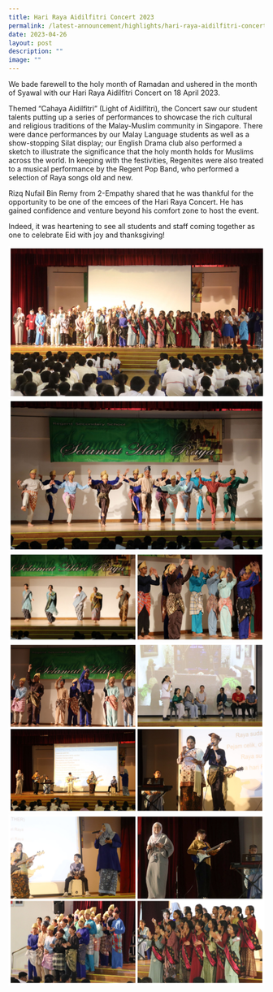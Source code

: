 ```yaml
---
title: Hari Raya Aidilfitri Concert 2023
permalink: /latest-announcement/highlights/hari-raya-aidilfitri-concert-2023/
date: 2023-04-26
layout: post
description: ""
image: ""
---
```

We bade farewell to the holy month of Ramadan and ushered in the month of Syawal with our Hari Raya Aidilfitri Concert on 18 April 2023.

Themed “Cahaya Aidilfitri” (Light of Aidilfitri), the Concert saw our student talents putting up a series of performances to showcase the rich cultural and religious traditions of the Malay-Muslim community in Singapore. There were dance performances by our Malay Language students as well as a show-stopping Silat display; our English Drama club also performed a sketch to illustrate the significance that the holy month holds for Muslims across the world. In keeping with the festivities, Regenites were also treated to a musical performance by the Regent Pop Band, who performed a selection of Raya songs old and new.

Rizq Nufail Bin Remy from 2-Empathy shared that he was thankful for the opportunity to be one of the emcees of the Hari Raya Concert. He has gained confidence and venture beyond his comfort zone to host the event.

Indeed, it was heartening to see all students and staff coming together as one to celebrate Eid with joy and thanksgiving!

![](/images/Highlights%20Post/HariRayaAidilfitri2023-1.jpg)
![](/images/Highlights%20Post/HariRayaAidilfitri2023-2.jpg)
![](/images/Highlights%20Post/HariRayaAidilfitri2023-3.jpg)
![](/images/Highlights%20Post/HariRayaAidilfitri2023-4.jpg)
![](/images/Highlights%20Post/HariRayaAidilfitri2023-5.jpg)